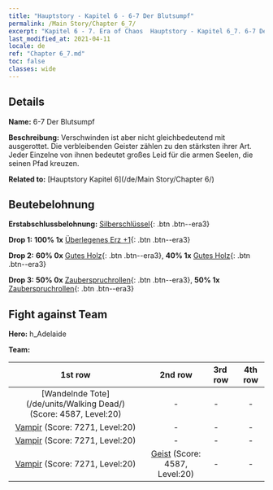 ```yaml
---
title: "Hauptstory - Kapitel 6 - 6-7 Der Blutsumpf"
permalink: /Main Story/Chapter 6_7/
excerpt: "Kapitel 6 - 7. Era of Chaos  Hauptstory - Kapitel 6_7. 6-7 Der Blutsumpf"
last_modified_at: 2021-04-11
locale: de
ref: "Chapter 6_7.md"
toc: false
classes: wide
---
```


## Details

 **Name:** 6-7 Der Blutsumpf

 **Beschreibung:** Verschwinden ist aber nicht gleichbedeutend mit ausgerottet. Die verbleibenden Geister zählen zu den stärksten ihrer Art. Jeder Einzelne von ihnen bedeutet großes Leid für die armen Seelen, die seinen Pfad kreuzen.

 **Related to:** [Hauptstory Kapitel 6](/de/Main Story/Chapter 6/)

## Beutebelohnung

 **Erstabschlussbelohnung:** [Silberschlüssel](/de/Items/con_693/){: .btn .btn--era3}

 **Drop 1:** **100% 1x** [Überlegenes Erz +1](/de/Items/mat_19/){: .btn .btn--era3}

 **Drop 2:** **60% 0x** [Gutes Holz](/de/Items/mat_13/){: .btn .btn--era3}, **40% 1x** [Gutes Holz](/de/Items/mat_13/){: .btn .btn--era3}

 **Drop 3:** **50% 0x** [Zauberspruchrollen](/de/Items/con_694/){: .btn .btn--era3}, **50% 1x** [Zauberspruchrollen](/de/Items/con_694/){: .btn .btn--era3}


## Fight against Team
 **Hero:** h_Adelaide

 **Team:**


  | 1st row | 2nd row | 3rd row | 4th row |
  |:----:|:----:|:----|:----:|
  | [Wandelnde Tote](/de/units/Walking Dead/) (Score: 4587, Level:20)  | - | - | - |
  | [Vampir](/de/units/Vampire/) (Score: 7271, Level:20)  | - | - | - |
  | [Vampir](/de/units/Vampire/) (Score: 7271, Level:20)  | - | - | - |
  | [Vampir](/de/units/Vampire/) (Score: 7271, Level:20)  | [Geist](/de/units/Wight/) (Score: 4587, Level:20)  | - | - |


